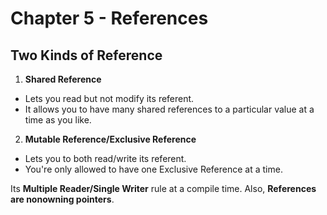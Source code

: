 # Chapter 5 - References

## Two Kinds of Reference
1. **Shared Reference**
- Lets you read but not modify its referent.
- It allows you to have many shared references to a particular value at a time as you like.

2. **Mutable Reference/Exclusive Reference**
- Lets you to both read/write its referent.
- You're only allowed to have one Exclusive Reference at a time.

Its **Multiple Reader/Single Writer** rule at a compile time. Also, **References are nonowning pointers**.
